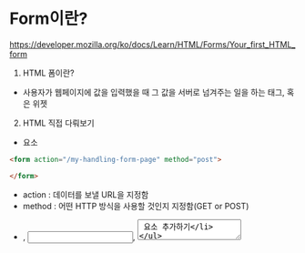 # Form이란?

https://developer.mozilla.org/ko/docs/Learn/HTML/Forms/Your_first_HTML_form

1. HTML 폼이란?
- 사용자가 웹페이지에 값을 입력했을 때 그 값을 서버로 넘겨주는 일을 하는 태그, 혹은 위젯

2. HTML 직접 다뤄보기
* <form> 요소
```html
<form action="/my-handling-form-page" method="post">

</form>
```
  - action : 데이터를 보낼 URL을 지정함
  - method : 어떤 HTTP 방식을 사용할 것인지 지정함(GET or POST)

* <label>, <input>, <textarea> 요소 추가하기
```HTML
<form action="/my-handling-form-page" method="post">
    <div>
        <label for="name">Name:</label>
        <input type="text" id="name" />
    </div>
    <div>
        <label for="mail">E-mail:</label>
        <input type="email" id="mail" />
    </div>
    <div>
        <label for="msg">Message:</label>
        <textarea id="msg"></textarea>
    </div>
</form>
```
  * <div> : 스타일링을 편리하게 해줌, css 적용 시 사용
  * <label> : 입력받는 칸 왼쪽에 표시되는 내용
  * <input> :
    + type 속성이 중요함. text 속성은 유효성 검사 없이 모든 종류의 텍스트를 받음. email은 지능형 필드의 종류로 유효성 체크함.
    + id : input을 통해 입력받은 값의 변수명, 서버에서 변수명을 통해 해당값을 인식함.
    + input 태그는 자동닫힘 태그다. 끝날 때 반드시 "/" 닫는 태그를 추가해야 함.
  * <textarea> : 자동닫힘 태그가 아니므로 반드시 엔딩태그를 사용해서 요소를 종료해줘야 함.


  3. <botton> 요소로 끝내기
  ```HTML
  <form action="/my-handling-form-page" method="post">
    <div>
        <label for="name">Name:</label>
        <input type="text" id="name" />
    </div>
    <div>
        <label for="mail">E-mail:</label>
        <input type="email" id="mail" />
    </div>
    <div>
        <label for="msg">Message:</label>
        <textarea id="msg"></textarea>
    </div>

    <div class="button">
        <button type="submit">Send your message</button>
    </div>
</form>
```
- submit : 버튼을 클릭하면 폼 데이터가 <form>요소의 action 속성에 정의된 웹페이지에 전송됨
- reset : 버튼을 클릭하면 모든 폼 위젯을 기본 값으로 바꿈. UX관점에서 안좋음.
- <input>요소로 버튼 유형을 만들 수도 있음. <input>요소는 일반 텍스트만 보내는 반면 <botton> 요소는 전체 HTML콘텐츠를 보냄


4. CSS로 예쁘게 만들기
- 가운데 정렬 & 테두리
```CSS
form {
    /* Just to center the form on the page */
    margin: 0 auto;
    width: 400px;
    /* To see the outline of the form */
    padding: 1em;
    border: 1px solid #CCC;
    border-radius: 1em;
}
```

- 폼 위젯 사이에 여백 추가
```CSS
form div + div {
    margin-top: 1em;
}
```

- 레이블 정렬
```CSS
label {
    /* To make sure that all label have the same size and are properly align */
    display: inline-block;
    width: 90px;
    text-align: right;
}
```

- 하이라이트 효과 추가
```CSS
input:focus, textarea:focus {
    /* To give a little highlight on active elements */
    border-color: #000;
}
```

5. 웹서버로 데이터 보내기
- 데이터 이름을 지정하려면 데이터를 받는 각 폼 위젯에 name 속성을 지정해야 함
```HTML
<form action="/my-handling-form-page" method="post">
    <div>
        <label for="name">Name:</label>
        <input type="text" id="name" name="user_name" />
    </div>
    <div>
        <label for="mail">E-mail:</label>
        <input type="email" id="mail" name="user_email" />
    </div>
    <div>
        <label for="msg">Message:</label>
        <textarea id="msg" name="user_message"></textarea>
    </div>

    <div class="button">
        <button type="submit">Send your message</button>
    </div>
</form>
```
- "user_name", "user_email", "user_message"로 지정된 데이터는 action에 지정된 URL로 POST 방식으로 전송됨
- 서버측에서는 HTTP 요청에 의해 구현된 3개의 키/밸류 항목의 목록 데이터를 받게 된다.

6. 폼을 구성하는 다양한 엘리먼트
- <fieldset> : 폼 태그 안에 관련있는 폼 엘리먼트들을 그룹화 할 때 사용
- <legend> : 그룹화한 폼 엘리먼트들을 목적ㅇ 맞게 이름을 지정합니다.
```HTML
<html>  
    <head>
    </head>

    <body>
        <form action = "#" accept-charset="utf-8" name = "person_info" method = "get">
            <fieldset style = "width:150">
                <legend>개인 정보 입력</legend>
                    이름 : <input type = "text" name = "name"/><br><br>
                    나이 : <input type = "text" name = "age"/><br><br>
            </fieldset>
            <br>
            <fieldset style = "width:180; height:180">
                <legend>여가 활동</legend>
                    취미 : <input type = "text" name = "hobby"/><br><br>
                    특기 : <input type = "text" name = "specialty"/><br><br>
            </fieldset>
        </form>
    </body>
<html>  
```
- 다양햔 input 태그 알아보기
  + type : 태그 모양을 다양하게 변경할 수 있습니다. type에는 text, radio, checkbox, password, button, hidden, fileupload, submit, reset 등을 지정할 수 있습니다.
  + name : 태그 이름을 지정합니다.
  + readonly : 태그를 읽기전용으로 합니다.
  + maxlength : 해당 태그 최대 글자 수를 지정합니다.
  + required : 해당 태그가 필수태그로 지정됩니다. 필수 태그를 입력하지 않고, submit 버튼을 누르면 에러메시지가 웹 브라우저에 출력됩니다. (HTML5 추가사항)
  + autofocus : 웹 페이지가 로딩되자마자 이 속성을 지정한 태그로 포커스가 이동됩니다. (HTML5 추가사항)
  + placeholder : 태그에 입력할 값에 대한 힌트를 줍니다. (HTML5 추가사항)

```HTML
<html>  
    <head>
    </head>

    <body>
        <form action = "#" accept-charset="utf-8" name = "person_info" method = "get">
            <fieldset style = "width:150">
                <legend>개인 정보 입력</legend>
                   이름 : <input type = "text" name = "name" required/><br><br>
                   주민번호 : <input type = "text" name = "security_number"
                              pattern = "\d{6}\-\d{7}"
                              title = "123456-1234567 형식으로 입력해주세요"/><br><br>

                   아이디 : <input type = "text" name = "id"/><br><br>
                   패스워드 : <input type = "password" name = "password"/><br><br>

                   성별 : 남<input type = "radio" name = "gender" />
                          여<input type = "radio" name = "gender" /><br><br>

                   관심사 : 연예<input type = "checkbox" name = "checkbox1" />
                            스포츠<input type = "checkbox" name = "checkbox2" />
                            IT<input type = "checkbox" name = "checkbox3" /><br><br>

                   <input type = "submit" value = "submit"/>
                   <input type = "reset" value = "reset"/><br><br>
            </fieldset>
        </form>
    </body>
<html>  
```
